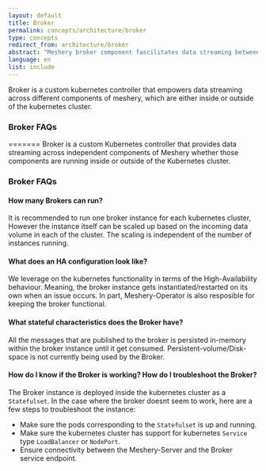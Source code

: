 ```yaml
---
layout: default
title: Broker
permalink: concepts/architecture/broker
type: concepts
redirect_from: architecture/broker
abstract: "Meshery broker component fascilitates data streaming between kubernetes cluster components and outside world."
language: en
list: include
---
```


Broker is a custom kubernetes controller that empowers data streaming across different components of meshery, which are either inside or outside of the kubernetes cluster.

### Broker FAQs
=======
Broker is a custom Kubernetes controller that provides data streaming across independent components of Meshery whether those components are running inside or outside of the Kubernetes cluster.

### Broker FAQs

#### How many Brokers can run?
It is recommended to run one broker instance for each kubernetes cluster, However the instance itself can be scaled up based on the incoming data volume in each of the cluster. The scaling is independent of the number of instances running.

#### What does an HA configuration look like?
We leverage on the kubernetes functionality in terms of the High-Availability behaviour. Meaning, the broker instance gets instantiated/restarted on its own when an issue occurs. In part, Meshery-Operator is also resposible for keeping the broker functional.

#### What stateful characteristics does the Broker have?
All the messages that are published to the broker is persisted in-memory within the broker instance until it get consumed. Persistent-volume/Disk-space is not currently being used by the Broker.

#### How do I know if the Broker is working? How do I troubleshoot the Broker?
The Broker instance is deployed inside the kubernetes cluster as a `Statefulset`. In the case where the broker doesnt seem to work, here are a few steps to troubleshoot the instance:

- Make sure the pods corresponding to the `Statefulset` is up and running.
- Make sure the kubernetes cluster has support for kubernetes `Service` type `LoadBalancer` or `NodePort`.
- Ensure connectivity between the Meshery-Server and the Broker service endpoint.
